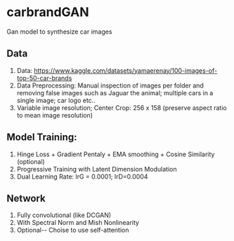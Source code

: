 # carbrandGAN
Gan model to synthesize car images

## Data
1. Data: https://www.kaggle.com/datasets/yamaerenay/100-images-of-top-50-car-brands
2. Data Preprocessing: Manual inspection of images per folder and removing false images such as Jaguar the animal; multiple cars in a single image; car logo etc..
3. Variable image resolution; Center Crop: 256 x 158 (preserve aspect ratio to mean image resolution)
## Model Training:
1. Hinge Loss  + Gradient Pentaly + EMA smoothing + Cosine Similarity (optional)
2. Progressive Training with Latent Dimension Modulation
3. Dual Learning Rate: lrG = 0.0001; lrD=0.0004
## Network
1. Fully convolutional (like DCGAN)
2. With Spectral Norm and Mish Nonlinearity
3. Optional-- Choise to use self-attention

